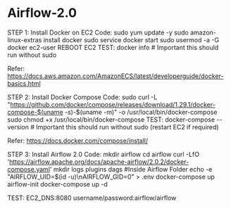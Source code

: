 # Airflow-2.0

STEP 1: Install Docker on EC2
Code:
      sudo yum update -y
      sudo amazon-linux-extras install docker
      sudo service docker start
      sudo usermod -a -G docker ec2-user
REBOOT EC2
TEST: 
      docker info                                                                               # Important this should run without sudo

Refer: https://docs.aws.amazon.com/AmazonECS/latest/developerguide/docker-basics.html

STEP 2: Install Docker Compose
Code:
      sudo curl -L "https://github.com/docker/compose/releases/download/1.29.1/docker-compose-$(uname -s)-$(uname -m)" -o /usr/local/bin/docker-compose
      sudo chmod +x /usr/local/bin/docker-compose
TEST:
      docker-compose --version                                                                  # Important this should run without sudo (restart EC2 if required)

Refer: https://docs.docker.com/compose/install/

STEP 3: Install Airflow 2.0
Code:
      mkdir airflow
      cd airflow
      curl -LfO 'https://airflow.apache.org/docs/apache-airflow/2.0.2/docker-compose.yaml'
      mkdir logs plugins dags                                                                   #Inside Airflow Folder
      echo -e "AIRFLOW_UID=$(id -u)\nAIRFLOW_GID=0" > .env
      docker-compose up airflow-init
      docker-compose up -d
      
TEST: EC2_DNS:8080 username/password:airflow/airflow
